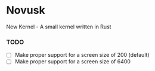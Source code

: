 # Novusk
New Kernel - A small kernel written in Rust

### TODO
- [ ] Make proper support for a screen size of 200 (default)
- [ ] Make proper support for a screen size of 6400